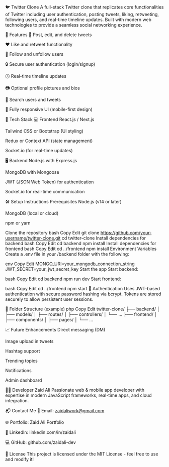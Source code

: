 🐦 Twitter Clone
A full-stack Twitter clone that replicates core functionalities of Twitter including user authentication, posting tweets, liking, retweeting, following users, and real-time timeline updates. Built with modern web technologies to provide a seamless social networking experience.

📌 Features
📝 Post, edit, and delete tweets

❤️ Like and retweet functionality

👥 Follow and unfollow users

🔒 Secure user authentication (login/signup)

🕒 Real-time timeline updates

📷 Optional profile pictures and bios

🔎 Search users and tweets

📱 Fully responsive UI (mobile-first design)

🚀 Tech Stack
💻 Frontend
React.js / Next.js

Tailwind CSS or Bootstrap (UI styling)

Redux or Context API (state management)

Socket.io (for real-time updates)

🖥 Backend
Node.js with Express.js

MongoDB with Mongoose

JWT (JSON Web Token) for authentication

Socket.io for real-time communication

🛠️ Setup Instructions
Prerequisites
Node.js (v14 or later)

MongoDB (local or cloud)

npm or yarn

Clone the repository
bash
Copy
Edit
git clone https://github.com/your-username/twitter-clone.git
cd twitter-clone
Install dependencies for backend
bash
Copy
Edit
cd backend
npm install
Install dependencies for frontend
bash
Copy
Edit
cd ../frontend
npm install
Environment Variables
Create a .env file in your /backend folder with the following:

env
Copy
Edit
MONGO_URI=your_mongodb_connection_string
JWT_SECRET=your_jwt_secret_key
Start the app
Start backend:

bash
Copy
Edit
cd backend
npm run dev
Start frontend:

bash
Copy
Edit
cd ../frontend
npm start
🔐 Authentication
Uses JWT-based authentication with secure password hashing via bcrypt. Tokens are stored securely to allow persistent user sessions.

📁 Folder Structure (example)
php
Copy
Edit
twitter-clone/
├── backend/
│   ├── models/
│   ├── routes/
│   ├── controllers/
│   └── ...
├── frontend/
│   ├── components/
│   ├── pages/
│   └── ...

📈 Future Enhancements
Direct messaging (DM)

Image upload in tweets

Hashtag support

Trending topics

Notifications

Admin dashboard

👨‍💻 Developer
Zaid Ali
Passionate web & mobile app developer with expertise in modern JavaScript frameworks, real-time apps, and cloud integration.

📬 Contact Me
📧 Email: zaidaliwork@gmail.com

🌐 Portfolio: Zaid Ali Portfolio

💼 LinkedIn: linkedin.com/in/zaidali

💻 GitHub: github.com/zaidali-dev

📄 License
This project is licensed under the MIT License - feel free to use and modify it!

